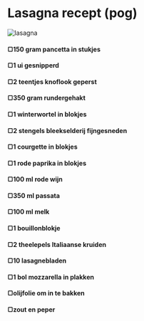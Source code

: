 # Lasagna recept (pog)
![lasagna](https://recepten.campina.be/data/recipe/img_02_lasagne-kl.jpg)


#### ▢150 gram pancetta in stukjes
#### ▢1 ui gesnipperd
#### ▢2 teentjes knoflook geperst
#### ▢350 gram rundergehakt
#### ▢1 winterwortel in blokjes
#### ▢2 stengels bleekselderij fijngesneden
#### ▢1 courgette in blokjes
#### ▢1 rode paprika in blokjes
#### ▢100 ml rode wijn
#### ▢350 ml passata
#### ▢100 ml melk
#### ▢1 bouillonblokje
#### ▢2 theelepels Italiaanse kruiden
#### ▢10 lasagnebladen
#### ▢1 bol mozzarella in plakken
#### ▢olijfolie om in te bakken
#### ▢zout en peper